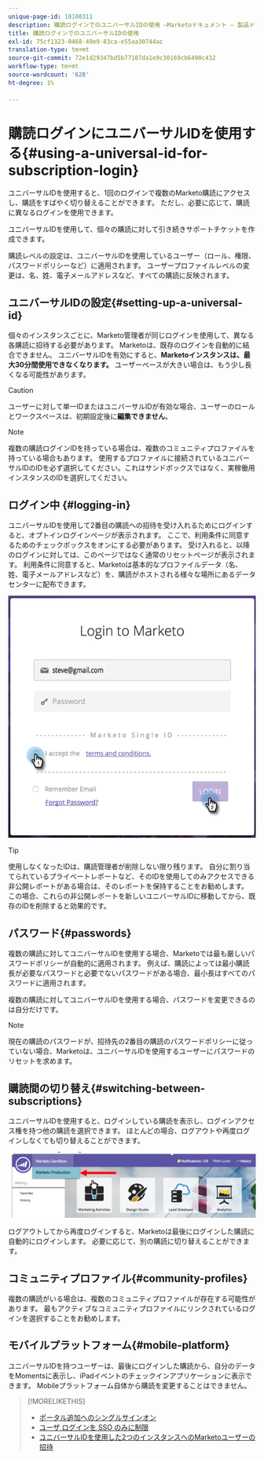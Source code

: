 ```yaml
---
unique-page-id: 10100311
description: 購読ログインでのユニバーサルIDの使用 —Marketoドキュメント — 製品ドキュメント
title: 購読ログインでのユニバーサルIDの使用
exl-id: 75cf1323-0468-49e9-83ca-e55aa30744ac
translation-type: tm+mt
source-git-commit: 72e1d29347bd5b77107da1e9c30169cb6490c432
workflow-type: tm+mt
source-wordcount: '628'
ht-degree: 1%

---
```


# 購読ログインにユニバーサルIDを使用する{#using-a-universal-id-for-subscription-login}

ユニバーサルIDを使用すると、1回のログインで複数のMarketo購読にアクセスし、購読をすばやく切り替えることができます。 ただし、必要に応じて、購読に異なるログインを使用できます。

ユニバーサルIDを使用して、個々の購読に対して引き続きサポートチケットを作成できます。

購読レベルの設定は、ユニバーサルIDを使用しているユーザー（ロール、権限、パスワードポリシーなど）に適用されます。 ユーザープロファイルレベルの変更は、名、姓、電子メールアドレスなど、すべての購読に反映されます。

## ユニバーサルIDの設定{#setting-up-a-universal-id}

個々のインスタンスごとに、Marketo管理者が同じログインを使用して、異なる各購読に招待する必要があります。 Marketoは、既存のログインを自動的に結合できません。 ユニバーサルIDを有効にすると、**Marketoインスタンスは、最大30分間使用できなくなります。** ユーザーベースが大きい場合は、もう少し長くなる可能性があります。

>[!CAUTION]
>
>ユーザーに対して単一IDまたはユニバーサルIDが有効な場合、ユーザーのロールとワークスペースは、初期設定後に&#x200B;**編集できません**。

>[!NOTE]
>
>複数の購読ログインIDを持っている場合は、複数のコミュニティプロファイルを持っている場合もあります。 使用するプロファイルに接続されているユニバーサルIDのIDを必ず選択してください。これはサンドボックスではなく、実稼働用インスタンスのIDを選択してください。

## ログイン中 {#logging-in}

ユニバーサルIDを使用して2番目の購読への招待を受け入れるためにログインすると、オプトインログインページが表示されます。 ここで、利用条件に同意するためのチェックボックスをオンにする必要があります。 受け入れると、以降のログインに対しては、このページではなく通常のリセットページが表示されます。 利用条件に同意すると、Marketoは基本的なプロファイルデータ（名、姓、電子メールアドレスなど）を、購読がホストされる様々な場所にあるデータセンターに配布できます。

![](assets/new-login-reduced-hands-name.png)

>[!TIP]
>
>使用しなくなったIDは、購読管理者が削除しない限り残ります。 自分に割り当てられているプライベートレポートなど、そのIDを使用してのみアクセスできる非公開レポートがある場合は、そのレポートを保持することをお勧めします。 この場合、これらの非公開レポートを新しいユニバーサルIDに移動してから、既存のIDを削除すると効果的です。

## パスワード{#passwords}

複数の購読に対してユニバーサルIDを使用する場合、Marketoでは最も厳しいパスワードポリシーが自動的に適用されます。 例えば、購読によっては最小購読長が必要なパスワードと必要でないパスワードがある場合、最小長はすべてのパスワードに適用されます。

複数の購読に対してユニバーサルIDを使用する場合、パスワードを変更できるのは自分だけです。

>[!NOTE]
>
>現在の購読のパスワードが、招待先の2番目の購読のパスワードポリシーに従っていない場合、Marketoは、ユニバーサルIDを使用するユーザーにパスワードのリセットを求めます。

## 購読間の切り替え{#switching-between-subscriptions}

ユニバーサルIDを使用すると、ログインしている購読を表示し、ログインアクセス権を持つ他の購読を選択できます。 ほとんどの場合、ログアウトや再度ログインしなくても切り替えることができます。

![](assets/image2016-11-3-15-3a10-3a16.png)

ログアウトしてから再度ログインすると、Marketoは最後にログインした購読に自動的にログインします。 必要に応じて、別の購読に切り替えることができます。

## コミュニティプロファイル{#community-profiles}

複数の購読がいる場合は、複数のコミュニティプロファイルが存在する可能性があります。 最もアクティブなコミュニティプロファイルにリンクされているログインを選択することをお勧めします。

## モバイルプラットフォーム{#mobile-platform}

ユニバーサルIDを持つユーザーは、最後にログインした購読から、自分のデータをMomentsに表示し、iPadイベントのチェックインアプリケーションに表示できます。 Mobileプラットフォーム自体から購読を変更することはできません。

>[!MORELIKETHIS]
>
>* [ポータル追加へのシングルサインオン](/help/marketo/product-docs/administration/additional-integrations/add-single-sign-on-to-a-portal.md)
>* [ユーザ ログインを SSO のみに制限](/help/marketo/product-docs/administration/additional-integrations/restrict-user-login-to-sso-only.md)
>* [ユニバーサルIDを使用した2つのインスタンスへのMarketoユーザーの招待](https://nation.marketo.com/t5/Knowledgebase/Inviting-Marketo-Users-to-Two-Instances-with-Universal-ID-UID/ta-p/251122)

